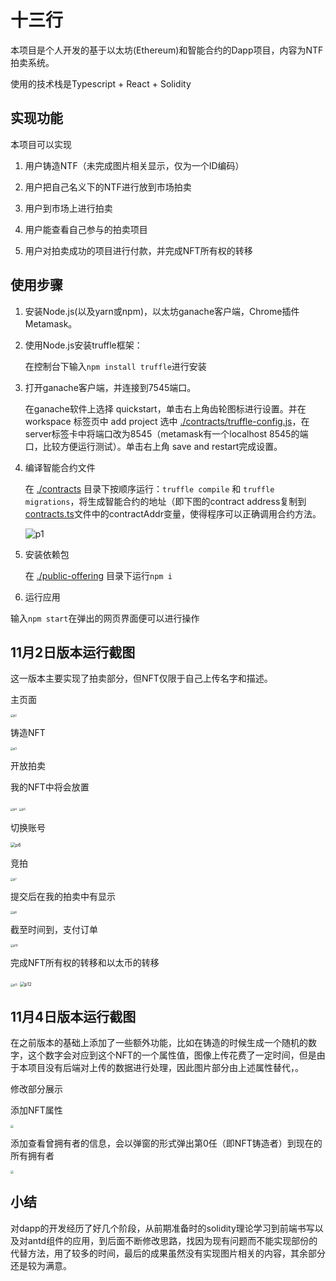# 十三行

本项目是个人开发的基于以太坊(Ethereum)和智能合约的Dapp项目，内容为NTF拍卖系统。

使用的技术栈是Typescript + React + Solidity



## 实现功能

本项目可以实现

1. 用户铸造NTF（未完成图片相关显示，仅为一个ID编码）

2. 用户把自己名义下的NTF进行放到市场拍卖
3. 用户到市场上进行拍卖
4. 用户能查看自己参与的拍卖项目
5. 用户对拍卖成功的项目进行付款，并完成NFT所有权的转移



## 使用步骤

1. 安装Node.js(以及yarn或npm)，以太坊ganache客户端，Chrome插件Metamask。

2. 使用Node.js安装truffle框架： 

   在控制台下输入`npm install truffle`进行安装

3. 打开ganache客户端，并连接到7545端口。

   在ganache软件上选择 quickstart，单击右上角齿轮图标进行设置。并在 workspace 标签页中 add project 选中 [./contracts/truffle-config.js](./contracts/truffle-config.js)，在server标签卡中将端口改为8545（metamask有一个localhost 8545的端口，比较方便运行测试）。单击右上角 save and restart完成设置。

4. 编译智能合约文件

   在 [./contracts](./public-offering/src/utils) 目录下按顺序运行：`truffle compile` 和 `truffle migrations`，将生成智能合约的地址（即下图的contract address复制到[contracts.ts](./public-offering/src/utils/contracts.ts)文件中的contractAddr变量，使得程序可以正确调用合约方法。

   ![p1](D:\NFTAuction\img\p1.jpg)

5. 安装依赖包

   在 [./public-offering](./public-offering) 目录下运行`npm i` 

6.  运行应用

   输入`npm start`在弹出的网页界面便可以进行操作
         

## 11月2日版本运行截图

这一版本主要实现了拍卖部分，但NFT仅限于自己上传名字和描述。

主页面

<img src="D:\NFTAuction\img\p2.jpg" alt="p2" style="zoom:30%;" />

铸造NFT

<img src="D:\NFTAuction\img\p3.jpg" alt="p3" style="zoom:30%;" />

开放拍卖

我的NFT中将会放置

<img src="D:\NFTAuction\img\p4.jpg" alt="p4" style="zoom:30%;" />

<img src="D:\NFTAuction\img\p5.jpg" alt="p5" style="zoom:30%;" />

切换账号

<img src="D:\NFTAuction\img\p6.jpg" alt="p6" style="zoom:50%;" />

竞拍

<img src="D:\NFTAuction\img\p7.jpg" alt="p7" style="zoom:30%;" />

提交后在我的拍卖中有显示

<img src="D:\NFTAuction\img\p8.jpg" alt="p8" style="zoom:30%;" />

截至时间到，支付订单

<img src="D:\NFTAuction\img\p10.jpg" alt="p10" style="zoom: 30%;" />

完成NFT所有权的转移和以太币的转移

<img src="D:\NFTAuction\img\p11.jpg" alt="p11" style="zoom: 30%;" />

<img src="D:\NFTAuction\img\p12.jpg" alt="p12" style="zoom:50%;" />





## 11月4日版本运行截图

在之前版本的基础上添加了一些额外功能，比如在铸造的时候生成一个随机的数字，这个数字会对应到这个NFT的一个属性值，图像上传花费了一定时间，但是由于本项目没有后端对上传的数据进行处理，因此图片部分由上述属性替代，。

修改部分展示

添加NFT属性

<img src="D:\NFTAuction\img\p15.jpg" style="zoom:30%;" />

添加查看曾拥有者的信息，会以弹窗的形式弹出第0任（即NFT铸造者）到现在的所有拥有者

<img src="D:\NFTAuction\img\p16.jpg" style="zoom:30%;" />



## 小结

对dapp的开发经历了好几个阶段，从前期准备时的solidity理论学习到前端书写以及对antd组件的应用，到后面不断修改思路，找因为现有问题而不能实现部份的代替方法，用了较多的时间，最后的成果虽然没有实现图片相关的内容，其余部分还是较为满意。
